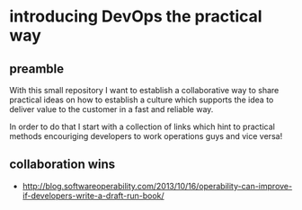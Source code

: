 # introducing DevOps the practical way

## preamble
With this small repository I want to establish a collaborative way to share practical ideas on how to establish a culture which supports the idea to deliver value to the customer in a fast and reliable way. 

In order to do that I start with a collection of links which hint to practical methods encouriging developers to work operations guys and vice versa!

## collaboration wins
* http://blog.softwareoperability.com/2013/10/16/operability-can-improve-if-developers-write-a-draft-run-book/
